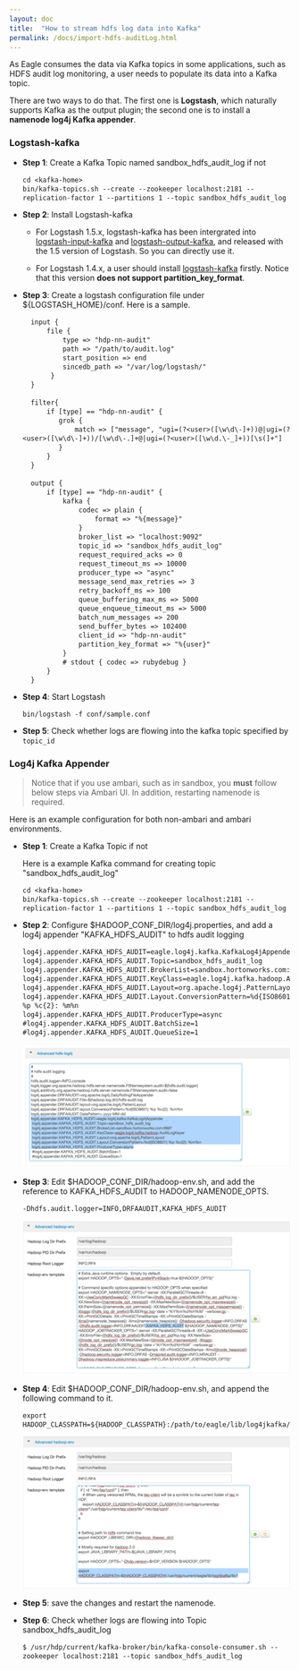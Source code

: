```yaml
---
layout: doc
title:  "How to stream hdfs log data into Kafka"
permalink: /docs/import-hdfs-auditLog.html
---
```


As Eagle consumes the data via Kafka topics in some applications, such as HDFS audit log monitoring, a user needs to populate its data into a Kafka topic.

There are two ways to do that. The first one is **Logstash**, which naturally supports Kafka as the output plugin; the second one is to
install a **namenode log4j Kafka appender**.

### Logstash-kafka

* **Step 1**: Create a Kafka Topic named sandbox_hdfs_audit_log if not

      cd <kafka-home>
      bin/kafka-topics.sh --create --zookeeper localhost:2181 --replication-factor 1 --partitions 1 --topic sandbox_hdfs_audit_log

* **Step 2**: Install Logstash-kafka

    * For Logstash 1.5.x, logstash-kafka has been intergrated into [logstash-input-kafka](https://github.com/logstash-plugins/logstash-input-kafka) and [logstash-output-kafka](https://github.com/logstash-plugins/logstash-output-kafka),
    and released with the 1.5 version of Logstash. So you can directly use it.

    * For Logstash 1.4.x, a user should install [logstash-kafka](https://github.com/joekiller/logstash-kafka) firstly. Notice that this version **does not support partition\_key\_format**.

* **Step 3**: Create a logstash configuration file under ${LOGSTASH_HOME}/conf. Here is a sample.

        input {
            file {
                type => "hdp-nn-audit"
                path => "/path/to/audit.log"
                start_position => end
                sincedb_path => "/var/log/logstash/"
             }
        }

        filter{
            if [type] == "hdp-nn-audit" {
        	   grok {
        	       match => ["message", "ugi=(?<user>([\w\d\-]+))@|ugi=(?<user>([\w\d\-]+))/[\w\d\-.]+@|ugi=(?<user>([\w\d.\-_]+))[\s(]+"]
        	   }
            }
        }

        output {
            if [type] == "hdp-nn-audit" {
                kafka {
                    codec => plain {
                        format => "%{message}"
                    }
                    broker_list => "localhost:9092"
                    topic_id => "sandbox_hdfs_audit_log"
                    request_required_acks => 0
                    request_timeout_ms => 10000
                    producer_type => "async"
                    message_send_max_retries => 3
                    retry_backoff_ms => 100
                    queue_buffering_max_ms => 5000
                    queue_enqueue_timeout_ms => 5000
                    batch_num_messages => 200
                    send_buffer_bytes => 102400
                    client_id => "hdp-nn-audit"
                    partition_key_format => "%{user}"
                }
                # stdout { codec => rubydebug }
            }
        }

* **Step 4**: Start Logstash

      bin/logstash -f conf/sample.conf

* **Step 5**: Check whether logs are flowing into the kafka topic specified by `topic_id`

### Log4j Kafka Appender

> Notice that if you use ambari, such as in sandbox, you **must** follow below steps via Ambari UI. In addition, restarting namenode is required.

Here is an example configuration for both non-ambari and ambari environments.

* **Step 1**: Create a Kafka Topic if not

    Here is a example Kafka command for creating topic "sandbox_hdfs_audit_log"

      cd <kafka-home>
      bin/kafka-topics.sh --create --zookeeper localhost:2181 --replication-factor 1 --partitions 1 --topic sandbox_hdfs_audit_log

* **Step 2**: Configure $HADOOP_CONF_DIR/log4j.properties, and add a log4j appender "KAFKA_HDFS_AUDIT" to hdfs audit logging

      log4j.appender.KAFKA_HDFS_AUDIT=eagle.log4j.kafka.KafkaLog4jAppender
      log4j.appender.KAFKA_HDFS_AUDIT.Topic=sandbox_hdfs_audit_log
      log4j.appender.KAFKA_HDFS_AUDIT.BrokerList=sandbox.hortonworks.com:6667
      log4j.appender.KAFKA_HDFS_AUDIT.KeyClass=eagle.log4j.kafka.hadoop.AuditLogKeyer
      log4j.appender.KAFKA_HDFS_AUDIT.Layout=org.apache.log4j.PatternLayout
      log4j.appender.KAFKA_HDFS_AUDIT.Layout.ConversionPattern=%d{ISO8601} %p %c{2}: %m%n
      log4j.appender.KAFKA_HDFS_AUDIT.ProducerType=async
      #log4j.appender.KAFKA_HDFS_AUDIT.BatchSize=1
      #log4j.appender.KAFKA_HDFS_AUDIT.QueueSize=1

    ![HDFS LOG4J Configuration](/images/docs/hdfs-log4j-conf.png "hdfslog4jconf")

* **Step 3**: Edit $HADOOP_CONF_DIR/hadoop-env.sh, and add the reference to KAFKA_HDFS_AUDIT to HADOOP_NAMENODE_OPTS.

      -Dhdfs.audit.logger=INFO,DRFAAUDIT,KAFKA_HDFS_AUDIT

    ![HDFS Environment Configuration](/images/docs/hdfs-env-conf.png "hdfsenvconf")

* **Step 4**: Edit $HADOOP_CONF_DIR/hadoop-env.sh, and append the following command to it.

      export HADOOP_CLASSPATH=${HADOOP_CLASSPATH}:/path/to/eagle/lib/log4jkafka/lib/*

    ![HDFS Environment Configuration](/images/docs/hdfs-env-conf2.png "hdfsenvconf2")

* **Step 5**: save the changes and restart the namenode.

* **Step 6**: Check whether logs are flowing into Topic sandbox_hdfs_audit_log

      $ /usr/hdp/current/kafka-broker/bin/kafka-console-consumer.sh --zookeeper localhost:2181 --topic sandbox_hdfs_audit_log










